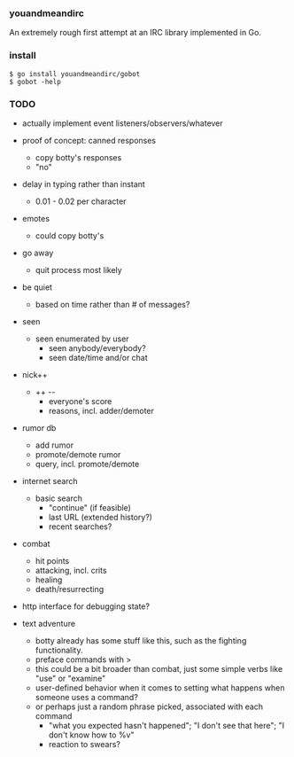 ### youandmeandirc

An extremely rough first attempt at an IRC library implemented in Go.

### install

    $ go install youandmeandirc/gobot
    $ gobot -help

### TODO

* actually implement event listeners/observers/whatever

* proof of concept: canned responses
	* copy botty's responses
	* "no"
* delay in typing rather than instant
	* 0.01 - 0.02 per character
* emotes
	* could copy botty's
* go away
	* quit process most likely
* be quiet
	* based on time rather than # of messages?
* seen
  * seen enumerated by user
	* seen anybody/everybody?
	* seen date/time and/or chat
* nick++
  * ++ --
	* everyone's score
	* reasons, incl. adder/demoter
* rumor db
	* add rumor
	* promote/demote rumor
	* query, incl. promote/demote
* internet search
  * basic search
	* "continue" (if feasible)
	* last URL (extended history?)
	* recent searches?
* combat
	* hit points
 	* attacking, incl. crits
  	* healing
   	* death/resurrecting


* http interface for debugging state?

* text adventure
	* botty already has some stuff like this, such as the fighting functionality.
	* preface commands with >
 	* this could be a bit broader than combat, just some simple verbs like "use" or "examine"
  	* user-defined behavior when it comes to setting what happens when someone uses a command?
   	* or perhaps just a random phrase picked, associated with each command
    	* "what you expected hasn't happened"; "I don't see that here"; "I don't know how to %v"
     	* reaction to swears?


